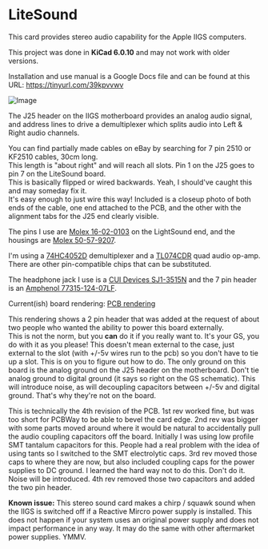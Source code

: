 # LiteSound
This card provides stereo audio capability for the Apple IIGS computers.

This project was done in <b>KiCad 6.0.10</b> and may not work with older versions.

Installation and use manual is a Google Docs file and can be found at this URL:
https://tinyurl.com/39kpvvwv

![Image](https://github.com/user-attachments/assets/bedae32d-a7ca-4fb1-91d5-1bfa1b21a174)

The J25 header on the IIGS motherboard provides an analog audio signal, and address lines
to drive a demultiplexer which splits audio into Left & Right audio channels.

You can find partially made cables on eBay by searching for 7 pin 2510 or KF2510 cables, 30cm long.  
This length is "about right" and will reach all slots.  Pin 1 on the J25 goes to pin 7 on the LiteSound board.  
This is basically flipped or wired backwards.  Yeah, I should've caught this and may someday fix it.  
It's easy enough to just wire this way!   Included is a closeup photo of both ends of the cable, one end
attached to the PCB, and the other with the alignment tabs for the J25 end clearly visible.

The pins I use are [Molex 16-02-0103](https://www.mouser.com/ProductDetail/538-16-02-0103) on the LightSound end,
and the housings are [Molex 50-57-9207](https://www.mouser.com/ProductDetail/538-50-57-9207).

I'm using a [74HC4052D](https://www.digikey.com/en/products/detail/toshiba-semiconductor-and-storage/74HC4052D/6109174) demultiplexer
and a [TL074CDR](https://www.digikey.com/en/products/detail/texas-instruments/TL074CDR/276926) quad audio op-amp.  There are other pin-compatible
chips that can be substituted.

The headphone jack I use is a [CUI Devices SJ1-3515N](https://www.mouser.com/ProductDetail/490-SJ1-3515N) and the
7 pin header is an [Amphenol 77315-124-07LF](https://www.mouser.com/ProductDetail/649-77315-124-07LF).

Current(ish) board rendering:
[PCB rendering](IIGS-audio.png)

This rendering shows a 2 pin header that was added at the request of about two people who wanted the ability to power this board externally.   
This is not the norm, but you <B>can</b> do it if you really want to.  It's your GS, you do with it as you please!  This doesn't mean external to
the case, just external to the slot (with +/-5v wires run to the pcb) so you don't have to tie up a slot.   This is on you to figure out
how to do.  The only ground on this board is the analog ground on the J25 header on the motherboard.  Don't tie analog ground to digital ground 
(it says so right on the GS schematic).   This will introduce noise, as will decoupling capacitors between +/-5v and digital ground.  That's
why they're not on the board.

This is technically the 4th revision of the PCB.   1st rev worked fine, but was too short for PCBWay to be able to bevel the card edge.   2nd rev was bigger with some
parts moved around where it would be natural to accidentally pull the audio coupling capacitors off the board.  Initially I was using low profile SMT tantalum capacitors for this.
People had a real problem with the idea of using tants so I switched to the SMT electrolytic caps.  3rd rev moved those caps to where they are now,
but also included coupling caps for the power supplies to DC ground.  I learned the hard way not to do this.  Don't do it.   Noise will be introduced.
4th rev removed those two capacitors and added the two pin header.

<b>Known issue:</b> This stereo sound card makes a chirp / squawk sound when the IIGS is switched off if a Reactive Mircro power supply is installed.   This does not happen
if your system uses an original power supply and does not impact performance in any way.  It may do the same with other aftermarket power supplies. YMMV.
